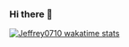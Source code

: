 ### Hi there 👋

[![Jeffrey0710 wakatime stats](https://github-readme-stats.vercel.app/api/wakatime?username=jeffrey0710)](https://github.com/jeffrey0710/github-readme-stats)


<!--
**Jeffrey0710/Jeffrey0710** is a ✨ _special_ ✨ repository because its `README.md` (this file) appears on your GitHub profile.

Here are some ideas to get you started:

- 🔭 I’m currently working on ...
- 🌱 I’m currently learning ...
- 👯 I’m looking to collaborate on ...
- 🤔 I’m looking for help with ...
- 💬 Ask me about ...
- 📫 How to reach me: ...
- 😄 Pronouns: ...
- ⚡ Fun fact: ...
-->
